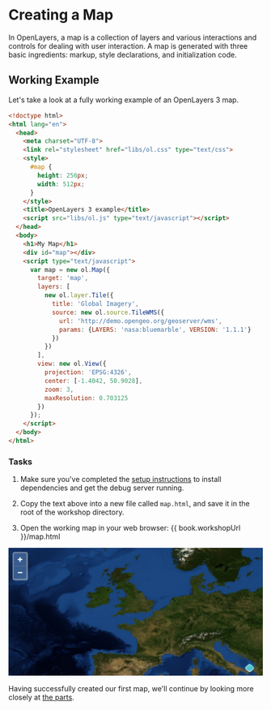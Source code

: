 # Creating a Map

In OpenLayers, a map is a collection of layers and various interactions and controls for dealing with user interaction. A map is generated with three basic ingredients: markup, style declarations, and initialization code.

## Working Example

Let's take a look at a fully working example of an OpenLayers 3 map.

```html
<!doctype html>
<html lang="en">
  <head>
    <meta charset="UTF-8">
    <link rel="stylesheet" href="libs/ol.css" type="text/css">
    <style>
      #map {
        height: 256px;
        width: 512px;
      }
    </style>
    <title>OpenLayers 3 example</title>
    <script src="libs/ol.js" type="text/javascript"></script>
  </head>
  <body>
    <h1>My Map</h1>
    <div id="map"></div>
    <script type="text/javascript">
      var map = new ol.Map({
        target: 'map',
        layers: [
          new ol.layer.Tile({
            title: 'Global Imagery',
            source: new ol.source.TileWMS({
              url: 'http://demo.opengeo.org/geoserver/wms',
              params: {LAYERS: 'nasa:bluemarble', VERSION: '1.1.1'}
            })
          })
        ],
        view: new ol.View({
          projection: 'EPSG:4326',
          center: [-1.4042, 50.9028],
          zoom: 3,
          maxResolution: 0.703125
        })
      });
    </script>
  </body>
</html>
```

### Tasks

1.  Make sure you've completed the [setup instructions](../) to install dependencies and get the debug server running.

1.  Copy the text above into a new file called `map.html`, and save it in the root of the workshop directory.

1.  Open the working map in your web browser: {{ book.workshopUrl }}/map.html

![A working map displaying imagery of the world](map1.png)

Having successfully created our first map, we'll continue by looking more closely at [the parts](./dissect.md).
